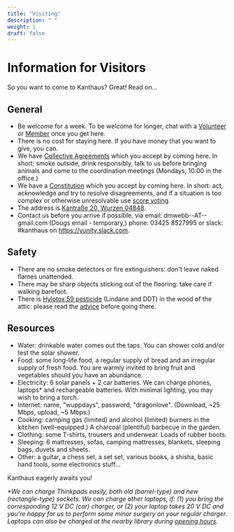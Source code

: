 ```yaml
---
title: "Visiting"
description: " "
weight: 1
draft: false
---
```


# Information for Visitors
So you want to come to Kanthaus? Great! Read on...

## General
- Be welcome for a week. To be welcome for longer, chat with a [Volunteer](../volunteers.yml) or [Member](../members.yml) once you get here.
- There is no cost for staying here. If you have money that you want to give, you can.
- We have [Collective Agreements](../collectiveagreements) which you accept by coming here. In short: smoke outside, drink responsibly, talk to us before bringing animals and come to the coordination meetings (Mondays, 10:00 in the office.)
- We have a [Constitution](../constitution) which you accept by coming here. In short: act, acknowledge and try to resolve disagreements, and if a situation is too complex or otherwise unresolvable use [score voting](../constitution/#8c-score-voting).
- The address is [Kantraße 20, Wurzen 04848](https://www.openstreetmap.org/search?query=20%20kantstrasse%20wurzen#map=19/51.36711/12.74075&layers=N).
- Contact us before you arrive if possible, via email: dmwebb--AT--gmail.com (Dougs email - temporary,) phone: 03425 8527995 or slack: #kanthaus on https://yunity.slack.com.

## Safety
- There are no smoke detectors or fire extinguishers: don't leave naked flames unattended.
- There may be sharp objects sticking out of the flooring: take care if walking barefoot.
- There is [Hylotox 59 pesticide](https://de.wikipedia.org/wiki/Hylotox) (Lindane and DDT) in the wood of the attic: please read the [advice](../../signs/attic) before going there.

## Resources
- Water: drinkable water comes out the taps. You can shower cold and/or test the solar shower.
- Food: some long-life food, a regular supply of bread and an irregular supply of fresh food. You are warmly invited to bring fruit and vegetables should you have an abundance.
- Electricity: 6 solar panels + 2 car batteries. We can charge phones, laptops* and rechargeable batteries. With minimal lighting, you may wish to bring a torch.
- Internet: name, "wuppdays", password, "dragonlove". (Download, ~25 Mbps, upload, ~5 Mbps.)
- Cooking: camping gas (limited) and alcohol (limited) burners in the kitchen (well-equipped.) A charcoal (plentiful) barbecue in the garden.
- Clothing: some T-shirts, trousers and underwear. Loads of rubber boots.
- Sleeping: 6 mattresses, sofas, camping mattresses, blankets, sleeping bags, duvets and sheets.
- Other: a guitar, a chess set, a set set, various books, a shisha, basic hand tools, some electronics stuff...

Kanthaus eagerly awaits you!

_*We can charge Thinkpads easily, both old (barrel-type) and new (rectangle-type) sockets. We can charge other laptops, if: (1) you bring the corresponding 12 V DC (car) charger, or (2) your laptop takes 20 V DC and you're happy for us to perform some minor surgery on your regular charger. Laptops can also be charged at the nearby library during [opening hours](http://www.kultur-in-wurzen.de/index.php/startseite-bibliothek/bibliothek-angebot)._
